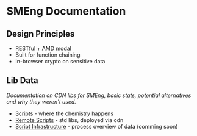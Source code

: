 # SMEng Documentation



## Design Principles

- RESTful + AMD modal
- Built for function chaining
- In-browser crypto on sensitive data

## Lib Data
_Documentation on CDN libs for SMEng, basic stats, potential alternatives and why they weren't used._

- [Scripts](/proj/scripts.md) - where the chemistry happens
- [Remote Scripts](/proj/scripts-cdn.md) - std libs, deployed via cdn
- [Script Infrastructure](/proj/scripts-infr.md) - process overview of data (comming soon)
